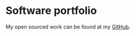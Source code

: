 # Software portfolio

My open sourced work can be found at my [GitHub](https://github.com/ehgp?tab=repositories).
